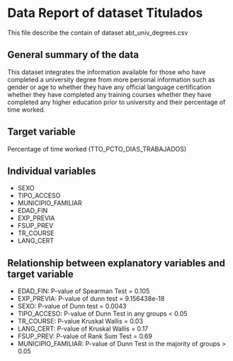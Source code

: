 # Data Report of dataset Titulados
This file describe the contain of dataset abt_univ_degrees.csv 

## General summary of the data

This dataset integrates the information available for those who have completed a university degree
 from more personal information such as gender or age to whether they have any official language certification
 whether they have completed any training courses
 whether they have completed any higher education prior to university and their percentage of time worked.

## Target variable
Percentage of time worked (TTO_PCTO_DIAS_TRABAJADOS)

## Individual variables

- SEXO
- TIPO_ACCESO
- MUNICIPIO_FAMILIAR
- EDAD_FIN
- EXP_PREVIA
- FSUP_PREV
- TR_COURSE
- LANG_CERT

## Relationship between explanatory variables and target variable
- EDAD_FIN: P-value of Spearman Test = 0.105
- EXP_PREVIA: P-value of dunn test = 9.156438e-18
- SEXO: P-value of Dunn test = 0.0043 
- TIPO_ACCESO: P-value of Dunn Test in any groups < 0.05
- TR_COURSE: P-value Kruskal Wallis = 0.03
- LANG_CERT: P-value of Kruskal Wallis = 0.17 
- FSUP_PREV: P-value of Rank Sum Test = 0.69
- MUNICIPIO_FAMILIAR: P-value of Dunn Test in the majority of groups > 0.05





